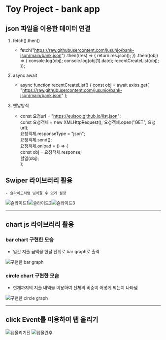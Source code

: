 # Toy Project - bank app

## json 파일을 이용한 데이터 연결

1. fetch().then()
   - fetch("https://raw.githubusercontent.com/jusunjo/bank-json/main/bank.json")
     .then((res) => {
     return res.json();
     })
     .then((obj) => {
     console.log(obj);
     console.log(obj[1].date);
     recentCreateList(obj);
     });
1. async await

   - async function recentCreateList() {
     const obj = await axios.get(
     "https://raw.githubusercontent.com/jusunjo/bank-json/main/bank.json"
     );

1. 옛날방식
   - const 요청url = "https://eulsoo.github.io/list.json";  
     const 요청객체 = new XMLHttpRequest();
     요청객체.open("GET", 요청url);  
     요청객체.responseType = "json";  
     요청객체.send();  
     요청객체.onload = () => {  
     const obj = 요청객체.response;  
     할일(obj);  
     };

## Swiper 라이브러리 활용

    - 슬라이드처럼 넘어갈 수 있게 설정

![슬라이드1](https://raw.githubusercontent.com/youahleum/Toy-Project/master/image/index.jpg?token=GHSAT0AAAAAABTSKQMAOWIOGWJZGBN4AZKQYT2KF2A)![슬라이드2](https://raw.githubusercontent.com/youahleum/Toy-Project/master/image/index3.jpg?token=GHSAT0AAAAAABTSKQMBCU3GTCB24U557XQEYT2KIBA)![슬라이드3](https://raw.githubusercontent.com/youahleum/Toy-Project/master/image/index4.jpg?token=GHSAT0AAAAAABTSKQMBBMDPHRRJJ37RL4M4YT2KIOA)

---

## chart js 라이브러리 활용

### bar chart 구현한 모습

- 일간 지출 금액을 한달 단위로 bar graph로 출력

![구현한 bar graph](https://raw.githubusercontent.com/youahleum/Toy-Project/master/image/chart1.jpg?token=GHSAT0AAAAAABTSKQMAARBLRVR6XU7NZKUKYT2J4CQ)

### circle chart 구현한 모습

- 현재까지의 지출 내역을 이용하여 전체의 비중이 어떻게 되는지 나타냄

![구현한 circle graph](https://raw.githubusercontent.com/youahleum/Toy-Project/master/image/chart2.jpg?token=GHSAT0AAAAAABTSKQMB7XKN2PGSGILENFJIYT2J3QA)

---

## click Event를 이용하여 탭 올리기

![탭올리기전](https://raw.githubusercontent.com/youahleum/Toy-Project/master/image/index.jpg?token=GHSAT0AAAAAABTSKQMAOWIOGWJZGBN4AZKQYT2KF2A) ![탭올린후](https://raw.githubusercontent.com/youahleum/Toy-Project/master/image/index2.jpg?token=GHSAT0AAAAAABTSKQMBDPDYLK4KF3IHDX6YYT2KG6Q)
